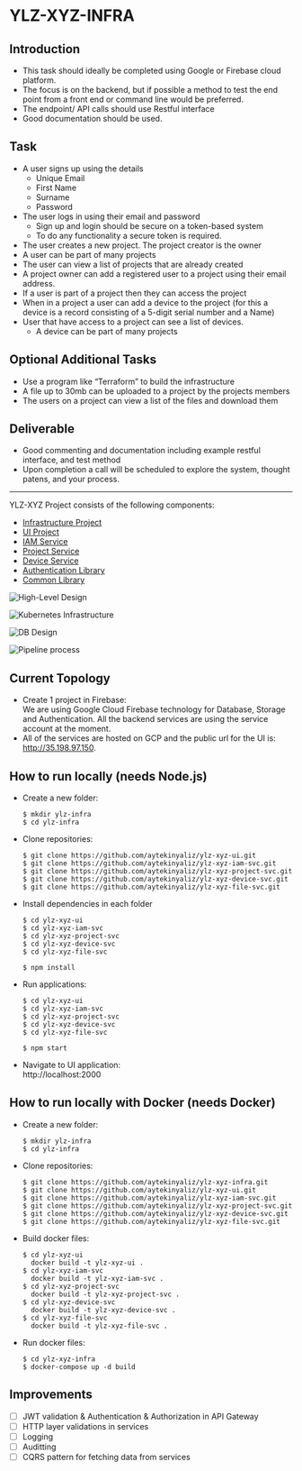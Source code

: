 # YLZ-XYZ-INFRA

## Introduction

* This task should ideally be completed using Google or Firebase cloud platform.
* The focus is on the backend, but if possible a method to test the end point from a front end or command line would be preferred.
* The endpoint/ API calls should use Restful interface
* Good documentation should be used.


## Task

- A user signs up using the details
  * Unique Email
  * First Name
  * Surname
  * Password
- The user logs in using their email and password
  * Sign up and login should be secure on a token-based system
  * To do any functionality a secure token is required.
- The user creates a new project.  The project creator is the owner
- A user can be part of many projects
- The user can view a list of projects that are already created
- A project owner can add a registered user to a project using their email address.
- If a user is part of a project then they can access the project
- When in a project a user can add a device to the project (for this a device is a record consisting of a 5-digit serial number and a Name)
- User that have access to a project can see a list of devices.
  * A device can be part of many projects


## Optional Additional Tasks

- Use a program like “Terraform” to build the infrastructure
- A file up to 30mb can be uploaded to a project by the projects members
- The users on a project can view a list of the files and download them


## Deliverable

- Good commenting and documentation including example restful interface, and test method
- Upon completion a call will be scheduled to explore the system, thought patens, and your process.


- - -

YLZ-XYZ Project consists of the following components:
- [Infrastructure Project](https://github.com/aytekinyaliz/ylz-xyz-infra)
- [UI Project](https://github.com/aytekinyaliz/ylz-xyz-ui)
- [IAM Service](https://github.com/aytekinyaliz/ylz-xyz-iam-svc)
- [Project Service](https://github.com/aytekinyaliz/ylz-xyz-project-svc)
- [Device Service](https://github.com/aytekinyaliz/ylz-xyz-device-svc)
- [Authentication Library](https://github.com/aytekinyaliz/ylz-xyz-auth-mdw)
- [Common Library](https://github.com/aytekinyaliz/ylz-xyz-common-mdw)
  
  
![High-Level Design](./_files/High-Level_Design-Architecture.jpg)

![Kubernetes Infrastructure](./_files/High-Level_Design-K8s.jpg)

![DB Design](./_files/High-Level_Design-DB.jpg)

![Pipeline process](./_files/High-Level_Design-Pipeline.jpg)


## Current Topology

- Create 1 project in Firebase:  
  We are using Google Cloud Firebase technology for Database, Storage and Authentication. All the backend services are using the service account at the moment.
- All of the services are hosted on GCP and the public url for the UI is: http://35.198.97.150.


## How to run locally (needs Node.js)

- Create a new folder:
  ```
  $ mkdir ylz-infra
  $ cd ylz-infra
  ```

- Clone repositories:
  ```
  $ git clone https://github.com/aytekinyaliz/ylz-xyz-ui.git
  $ git clone https://github.com/aytekinyaliz/ylz-xyz-iam-svc.git
  $ git clone https://github.com/aytekinyaliz/ylz-xyz-project-svc.git
  $ git clone https://github.com/aytekinyaliz/ylz-xyz-device-svc.git
  $ git clone https://github.com/aytekinyaliz/ylz-xyz-file-svc.git
  ```

- Install dependencies in each folder
  ```
  $ cd ylz-xyz-ui
  $ cd ylz-xyz-iam-svc
  $ cd ylz-xyz-project-svc
  $ cd ylz-xyz-device-svc
  $ cd ylz-xyz-file-svc

  $ npm install
  ```

- Run applications:
  ```
  $ cd ylz-xyz-ui
  $ cd ylz-xyz-iam-svc
  $ cd ylz-xyz-project-svc
  $ cd ylz-xyz-device-svc
  $ cd ylz-xyz-file-svc

  $ npm start
  ```

- Navigate to UI application:  
  http://localhost:2000

## How to run locally with Docker (needs Docker)

- Create a new folder:
  ```
  $ mkdir ylz-infra
  $ cd ylz-infra
  ```

- Clone repositories:
  ```
  $ git clone https://github.com/aytekinyaliz/ylz-xyz-infra.git
  $ git clone https://github.com/aytekinyaliz/ylz-xyz-ui.git
  $ git clone https://github.com/aytekinyaliz/ylz-xyz-iam-svc.git
  $ git clone https://github.com/aytekinyaliz/ylz-xyz-project-svc.git
  $ git clone https://github.com/aytekinyaliz/ylz-xyz-device-svc.git
  $ git clone https://github.com/aytekinyaliz/ylz-xyz-file-svc.git
  ```

- Build docker files:
  ```
  $ cd ylz-xyz-ui
    docker build -t ylz-xyz-ui .
  $ cd ylz-xyz-iam-svc
    docker build -t ylz-xyz-iam-svc .
  $ cd ylz-xyz-project-svc
    docker build -t ylz-xyz-project-svc .
  $ cd ylz-xyz-device-svc
    docker build -t ylz-xyz-device-svc .
  $ cd ylz-xyz-file-svc
    docker build -t ylz-xyz-file-svc .
  ```

- Run docker files:
  ```
  $ cd ylz-xyz-infra
  $ docker-compose up -d build
  ```


## Improvements

- [ ] JWT validation & Authentication & Authorization in API Gateway
- [ ] HTTP layer validations in services
- [ ] Logging
- [ ] Auditting
- [ ] CQRS pattern for fetching data from services
